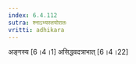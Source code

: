 ```yaml
---
index: 6.4.112
sutra: श्नाऽभ्यस्तयोरातः
vritti: adhikara
---
```


 अङ्गस्य [6।4।1]  असिद्धवदत्राभात् [6।4।22] 
